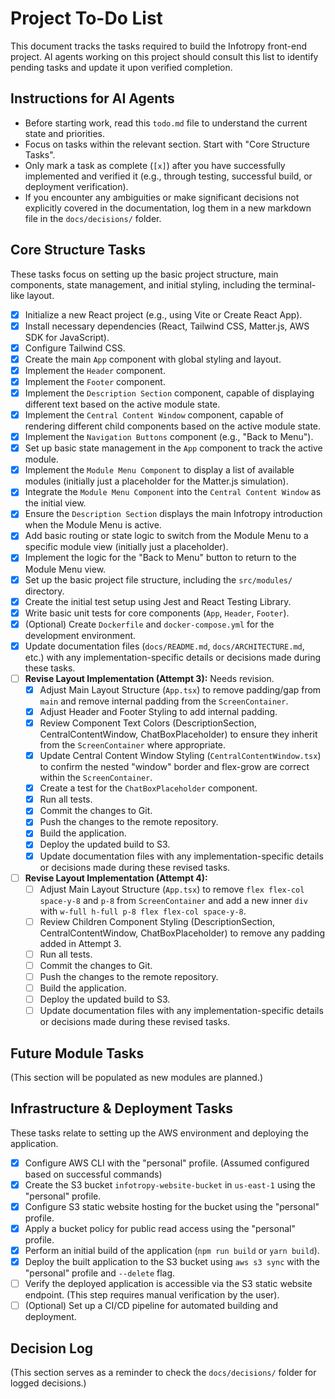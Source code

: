 # Project To-Do List

This document tracks the tasks required to build the Infotropy front-end project. AI agents working on this project should consult this list to identify pending tasks and update it upon verified completion.

## Instructions for AI Agents

- Before starting work, read this `todo.md` file to understand the current state and priorities.
- Focus on tasks within the relevant section. Start with "Core Structure Tasks".
- Only mark a task as complete (`[x]`) after you have successfully implemented and verified it (e.g., through testing, successful build, or deployment verification).
- If you encounter any ambiguities or make significant decisions not explicitly covered in the documentation, log them in a new markdown file in the `docs/decisions/` folder.

## Core Structure Tasks

These tasks focus on setting up the basic project structure, main components, state management, and initial styling, including the terminal-like layout.

- [x] Initialize a new React project (e.g., using Vite or Create React App).
- [x] Install necessary dependencies (React, Tailwind CSS, Matter.js, AWS SDK for JavaScript).
- [x] Configure Tailwind CSS.
- [x] Create the main `App` component with global styling and layout.
- [x] Implement the `Header` component.
- [x] Implement the `Footer` component.
- [x] Implement the `Description Section` component, capable of displaying different text based on the active module state.
- [x] Implement the `Central Content Window` component, capable of rendering different child components based on the active module state.
- [x] Implement the `Navigation Buttons` component (e.g., "Back to Menu").
- [x] Set up basic state management in the `App` component to track the active module.
- [x] Implement the `Module Menu Component` to display a list of available modules (initially just a placeholder for the Matter.js simulation).
- [x] Integrate the `Module Menu Component` into the `Central Content Window` as the initial view.
- [x] Ensure the `Description Section` displays the main Infotropy introduction when the Module Menu is active.
- [x] Add basic routing or state logic to switch from the Module Menu to a specific module view (initially just a placeholder).
- [x] Implement the logic for the "Back to Menu" button to return to the Module Menu view.
- [x] Set up the basic project file structure, including the `src/modules/` directory.
- [x] Create the initial test setup using Jest and React Testing Library.
- [x] Write basic unit tests for core components (`App`, `Header`, `Footer`).
- [x] (Optional) Create `Dockerfile` and `docker-compose.yml` for the development environment.
- [x] Update documentation files (`docs/README.md`, `docs/ARCHITECTURE.md`, etc.) with any implementation-specific details or decisions made during these tasks.
- [ ] **Revise Layout Implementation (Attempt 3):** Needs revision.
  - [x] Adjust Main Layout Structure (`App.tsx`) to remove padding/gap from `main` and remove internal padding from the `ScreenContainer`.
  - [x] Adjust Header and Footer Styling to add internal padding.
  - [x] Review Component Text Colors (DescriptionSection, CentralContentWindow, ChatBoxPlaceholder) to ensure they inherit from the `ScreenContainer` where appropriate.
  - [x] Update Central Content Window Styling (`CentralContentWindow.tsx`) to confirm the nested "window" border and flex-grow are correct within the `ScreenContainer`.
  - [x] Create a test for the `ChatBoxPlaceholder` component.
  - [x] Run all tests.
  - [x] Commit the changes to Git.
  - [x] Push the changes to the remote repository.
  - [x] Build the application.
  - [x] Deploy the updated build to S3.
  - [x] Update documentation files with any implementation-specific details or decisions made during these revised tasks.
- [ ] **Revise Layout Implementation (Attempt 4):**
  - [ ] Adjust Main Layout Structure (`App.tsx`) to remove `flex flex-col space-y-8` and `p-8` from `ScreenContainer` and add a new inner `div` with `w-full h-full p-8 flex flex-col space-y-8`.
  - [ ] Review Children Component Styling (DescriptionSection, CentralContentWindow, ChatBoxPlaceholder) to remove any padding added in Attempt 3.
  - [ ] Run all tests.
  - [ ] Commit the changes to Git.
  - [ ] Push the changes to the remote repository.
  - [ ] Build the application.
  - [ ] Deploy the updated build to S3.
  - [ ] Update documentation files with any implementation-specific details or decisions made during these revised tasks.

## Future Module Tasks

(This section will be populated as new modules are planned.)

## Infrastructure & Deployment Tasks

These tasks relate to setting up the AWS environment and deploying the application.

- [x] Configure AWS CLI with the "personal" profile. (Assumed configured based on successful commands)
- [x] Create the S3 bucket `infotropy-website-bucket` in `us-east-1` using the "personal" profile.
- [x] Configure S3 static website hosting for the bucket using the "personal" profile.
- [x] Apply a bucket policy for public read access using the "personal" profile.
- [x] Perform an initial build of the application (`npm run build` or `yarn build`).
- [x] Deploy the built application to the S3 bucket using `aws s3 sync` with the "personal" profile and `--delete` flag.
- [ ] Verify the deployed application is accessible via the S3 static website endpoint. (This step requires manual verification by the user).
- [ ] (Optional) Set up a CI/CD pipeline for automated building and deployment.

## Decision Log

(This section serves as a reminder to check the `docs/decisions/` folder for logged decisions.)
